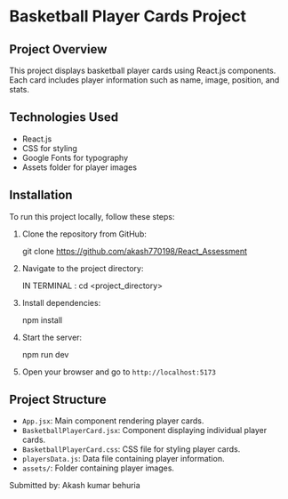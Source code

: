 # Basketball Player Cards Project

## Project Overview

This project displays basketball player cards using React.js components. Each card includes player information such as name, image, position, and stats.

## Technologies Used

- React.js
- CSS for styling
- Google Fonts for typography
- Assets folder for player images

## Installation

To run this project locally, follow these steps:

1. Clone the repository from GitHub:

    git clone <https://github.com/akash770198/React_Assessment>


2. Navigate to the project directory:
    
    IN TERMINAL : cd <project_directory>


3. Install dependencies:

    npm install

4. Start the server:
 
    npm run dev

5. Open your browser and go to `http://localhost:5173`

## Project Structure

- `App.jsx`: Main component rendering player cards.
- `BasketballPlayerCard.jsx`: Component displaying individual player cards.
- `BasketballPlayerCard.css`: CSS file for styling player cards.
- `playersData.js`: Data file containing player information.
- `assets/`: Folder containing player images.

Submitted by:
Akash kumar behuria
